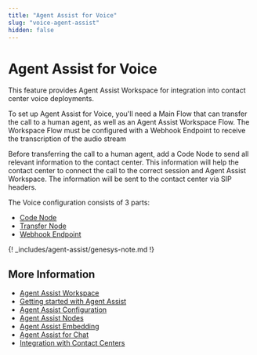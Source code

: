 ```yaml
---
title: "Agent Assist for Voice"
slug: "voice-agent-assist"
hidden: false
---
```


# Agent Assist for Voice

This feature provides Agent Assist Workspace for integration into contact center voice deployments.

To set up Agent Assist for Voice, you'll need a Main Flow that can transfer the call to a human agent, as well as an Agent Assist Workspace Flow. The Workspace Flow must be configured with a Webhook Endpoint to receive the transcription of the audio stream

Before transferring the call to a human agent, add a Code Node to send all relevant information to the contact center. This information will help the contact center to connect the call to the correct session and Agent Assist Workspace. The information will be sent to the contact center via SIP headers.

The Voice configuration consists of 3 parts:

- [Code Node](code-node.md)
- [Transfer Node](transfer-node.md)
- [Webhook Endpoint](webhook-endpoint.md)

{! _includes/agent-assist/genesys-note.md !}

## More Information

- [Agent Assist Workspace](../overview.md)
- [Getting started with Agent Assist](../getting-started.md)
- [Agent Assist Configuration](../configuration.md)
- [Agent Assist Nodes](../../ai/flow-nodes/agent-assist/overview.md)
- [Agent Assist Embedding](../embedding.md)
- [Agent Assist for Chat](../chat-agent-assist.md)
- [Integration with Contact Centers](../contact-center-integration.md)